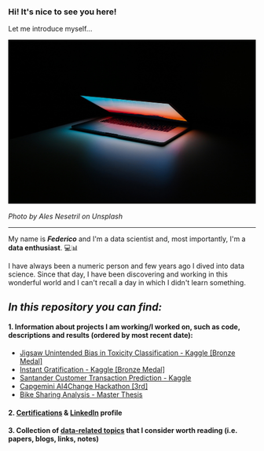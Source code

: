 ### Hi! It's nice to see you here!

Let me introduce myself...

![cover](ales-nesetril-734016-unsplash.jpg)

_Photo by Ales Nesetril on Unsplash_

---

My name is **_Federico_** and I'm a data scientist and, most importantly, I'm a **data enthusiast**. 💻📊

I have always been a numeric person and few years ago I dived into data science. Since that day, I have been discovering and working in this wonderful world and I can't recall a day in which I didn't learn something.

## *In this repository you can find:*

#### 1. Information about projects I am working/I worked on, such as code, descriptions and results (ordered by most recent date):
- [Jigsaw Unintended Bias in Toxicity Classification - Kaggle [Bronze Medal]](Jigsaw_Unintended_Bias_in_Toxicity_Classification)
- [Instant Gratification - Kaggle [Bronze Medal]](Kaggle_Instant_Gratification)
- [Santander Customer Transaction Prediction - Kaggle](Santander_Customer_Transaction_Prediction)
- [Capgemini AI4Change Hackathon [3rd]](Capgemini_AI4Change_Hackathon)
- [Bike Sharing Analysis - Master Thesis](Bike_Sharing_Analysis)


#### 2. [Certifications](https://github.com/FedericoRaimondi/myProjects/tree/master/Resume%20%26%20Certifications) & [LinkedIn](https://www.linkedin.com/in/federico-raimondi-cominesi/) profile

#### 3. Collection of [data-related topics](Data_Stuff) that I consider worth reading (i.e. papers, blogs, links, notes)

